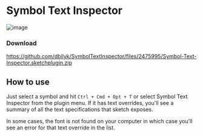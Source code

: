 # Symbol Text Inspector  

![image](http://dmitribilyk.com/images/SymbolTextInspector/screenshot.png)

### Download
https://github.com/dbilyk/SymbolTextInspector/files/2475995/Symbol-Text-Inspector.sketchplugin.zip

## How to use

Just select a symbol and hit `Ctrl + Cmd + Opt + T` or select Symbol Text Inspector from the plugin menu.  If it has text overrides, you'll see a summary of all the text specifications that sketch exposes. 

In some cases, the font is not found on your computer in which case you'll see an error for that text override in the list.  
